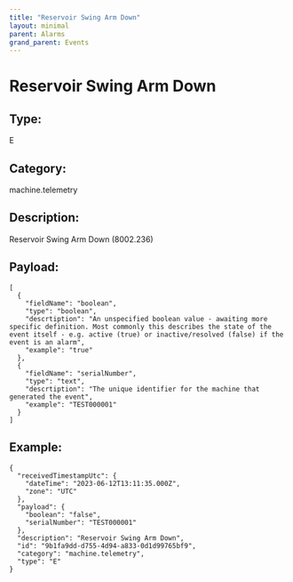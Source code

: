 ```yaml
---
title: "Reservoir Swing Arm Down"
layout: minimal
parent: Alarms
grand_parent: Events
---
```


# Reservoir Swing Arm Down

## Type:

E

## Category:

machine.telemetry

## Description: 

Reservoir Swing Arm Down (8002.236)

## Payload:

```
[
  {
    "fieldName": "boolean",
    "type": "boolean",
    "descrtiption": "An unspecified boolean value - awaiting more specific definition. Most commonly this describes the state of the event itself - e.g. active (true) or inactive/resolved (false) if the event is an alarm",
    "example": "true"
  },
  {
    "fieldName": "serialNumber",
    "type": "text",
    "descrtiption": "The unique identifier for the machine that generated the event",
    "example": "TEST000001"
  }
]
```

## Example:

```
{
  "receivedTimestampUtc": {
    "dateTime": "2023-06-12T13:11:35.000Z",
    "zone": "UTC"
  },
  "payload": {
    "boolean": "false",
    "serialNumber": "TEST000001"
  },
  "description": "Reservoir Swing Arm Down",
  "id": "9b1fa9dd-d755-4d94-a833-0d1d99765bf9",
  "category": "machine.telemetry",
  "type": "E"
}
```
